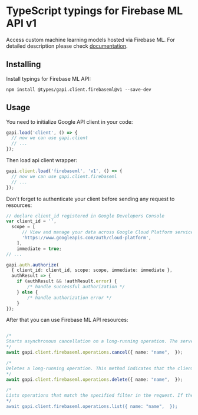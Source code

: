 # TypeScript typings for Firebase ML API v1

Access custom machine learning models hosted via Firebase ML.
For detailed description please check [documentation](https://firebase.google.com).

## Installing

Install typings for Firebase ML API:

```
npm install @types/gapi.client.firebaseml@v1 --save-dev
```

## Usage

You need to initialize Google API client in your code:

```typescript
gapi.load('client', () => {
  // now we can use gapi.client
  // ...
});
```

Then load api client wrapper:

```typescript
gapi.client.load('firebaseml', 'v1', () => {
  // now we can use gapi.client.firebaseml
  // ...
});
```

Don't forget to authenticate your client before sending any request to resources:

```typescript
// declare client_id registered in Google Developers Console
var client_id = '',
  scope = [ 
      // View and manage your data across Google Cloud Platform services
      'https://www.googleapis.com/auth/cloud-platform',
    ],
    immediate = true;
// ...

gapi.auth.authorize(
  { client_id: client_id, scope: scope, immediate: immediate },
  authResult => {
    if (authResult && !authResult.error) {
        /* handle successful authorization */
    } else {
        /* handle authorization error */
    }
});
```

After that you can use Firebase ML API resources:

```typescript

/*
Starts asynchronous cancellation on a long-running operation. The server makes a best effort to cancel the operation, but success is not guaranteed. If the server doesn't support this method, it returns `google.rpc.Code.UNIMPLEMENTED`. Clients can use Operations.GetOperation or other methods to check whether the cancellation succeeded or whether the operation completed despite cancellation. On successful cancellation, the operation is not deleted; instead, it becomes an operation with an Operation.error value with a google.rpc.Status.code of 1, corresponding to `Code.CANCELLED`.
*/
await gapi.client.firebaseml.operations.cancel({ name: "name",  });

/*
Deletes a long-running operation. This method indicates that the client is no longer interested in the operation result. It does not cancel the operation. If the server doesn't support this method, it returns `google.rpc.Code.UNIMPLEMENTED`.
*/
await gapi.client.firebaseml.operations.delete({ name: "name",  });

/*
Lists operations that match the specified filter in the request. If the server doesn't support this method, it returns `UNIMPLEMENTED`. NOTE: the `name` binding allows API services to override the binding to use different resource name schemes, such as `users/*/operations`. To override the binding, API services can add a binding such as `"/v1/{name=users/*}/operations"` to their service configuration. For backwards compatibility, the default name includes the operations collection id, however overriding users must ensure the name binding is the parent resource, without the operations collection id.
*/
await gapi.client.firebaseml.operations.list({ name: "name",  });
```
